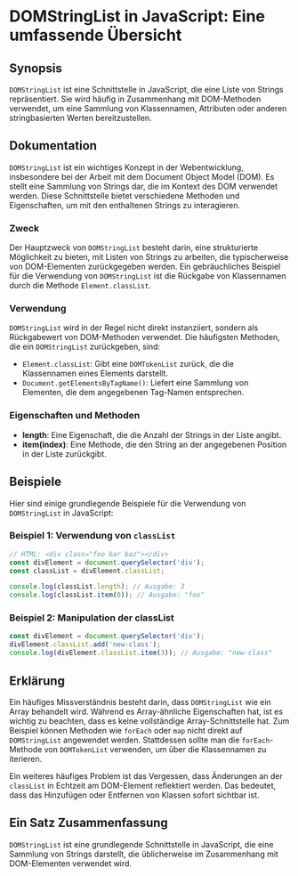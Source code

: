 <!--
Meta Description: # DOMStringList in JavaScript: Eine umfassende Übersicht ## Synopsis `DOMStringList` ist eine Schnittstelle in JavaScript, die eine Liste von Strings ...
Meta Keywords: die, von, eine, domstringlist, classlist
-->

# DOMStringList in JavaScript: Eine umfassende Übersicht

## Synopsis
`DOMStringList` ist eine Schnittstelle in JavaScript, die eine Liste von Strings repräsentiert. Sie wird häufig in Zusammenhang mit DOM-Methoden verwendet, um eine Sammlung von Klassennamen, Attributen oder anderen stringbasierten Werten bereitzustellen.

## Dokumentation
`DOMStringList` ist ein wichtiges Konzept in der Webentwicklung, insbesondere bei der Arbeit mit dem Document Object Model (DOM). Es stellt eine Sammlung von Strings dar, die im Kontext des DOM verwendet werden. Diese Schnittstelle bietet verschiedene Methoden und Eigenschaften, um mit den enthaltenen Strings zu interagieren.

### Zweck
Der Hauptzweck von `DOMStringList` besteht darin, eine strukturierte Möglichkeit zu bieten, mit Listen von Strings zu arbeiten, die typischerweise von DOM-Elementen zurückgegeben werden. Ein gebräuchliches Beispiel für die Verwendung von `DOMStringList` ist die Rückgabe von Klassennamen durch die Methode `Element.classList`.

### Verwendung
`DOMStringList` wird in der Regel nicht direkt instanziiert, sondern als Rückgabewert von DOM-Methoden verwendet. Die häufigsten Methoden, die ein `DOMStringList` zurückgeben, sind:

- `Element.classList`: Gibt eine `DOMTokenList` zurück, die die Klassennamen eines Elements darstellt.
- `Document.getElementsByTagName()`: Liefert eine Sammlung von Elementen, die dem angegebenen Tag-Namen entsprechen.

### Eigenschaften und Methoden
- **length**: Eine Eigenschaft, die die Anzahl der Strings in der Liste angibt.
- **item(index)**: Eine Methode, die den String an der angegebenen Position in der Liste zurückgibt.

## Beispiele
Hier sind einige grundlegende Beispiele für die Verwendung von `DOMStringList` in JavaScript:

### Beispiel 1: Verwendung von `classList`
```javascript
// HTML: <div class="foo bar baz"></div>
const divElement = document.querySelector('div');
const classList = divElement.classList;

console.log(classList.length); // Ausgabe: 3
console.log(classList.item(0)); // Ausgabe: "foo"
```

### Beispiel 2: Manipulation der classList
```javascript
const divElement = document.querySelector('div');
divElement.classList.add('new-class');
console.log(divElement.classList.item(3)); // Ausgabe: "new-class"
```

## Erklärung
Ein häufiges Missverständnis besteht darin, dass `DOMStringList` wie ein Array behandelt wird. Während es Array-ähnliche Eigenschaften hat, ist es wichtig zu beachten, dass es keine vollständige Array-Schnittstelle hat. Zum Beispiel können Methoden wie `forEach` oder `map` nicht direkt auf `DOMStringList` angewendet werden. Stattdessen sollte man die `forEach`-Methode von `DOMTokenList` verwenden, um über die Klassennamen zu iterieren.

Ein weiteres häufiges Problem ist das Vergessen, dass Änderungen an der `classList` in Echtzeit am DOM-Element reflektiert werden. Das bedeutet, dass das Hinzufügen oder Entfernen von Klassen sofort sichtbar ist.

## Ein Satz Zusammenfassung
`DOMStringList` ist eine grundlegende Schnittstelle in JavaScript, die eine Sammlung von Strings darstellt, die üblicherweise im Zusammenhang mit DOM-Elementen verwendet wird.